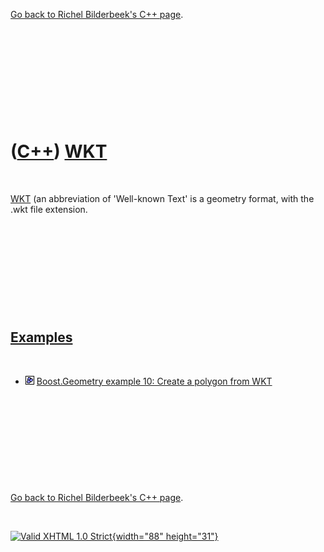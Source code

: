 

[Go back to Richel Bilderbeek's C++ page](Cpp.htm).

 

 

 

 

 

([C++](Cpp.htm)) [WKT](CppWkt.htm)
==================================

 

[WKT](CppWkt.htm) (an abbreviation of 'Well-known Text' is a geometry
format, with the .wkt file extension.

 

 

 

 

 

[Examples](CppExample.htm)
--------------------------

 

-   ![Boost](PicBoost.png) [Boost.Geometry example 10: Create a polygon
    from WKT](CppBoostGeometryExample10.htm)

 

 

 

 

 

[Go back to Richel Bilderbeek's C++ page](Cpp.htm).



 

[![Valid XHTML 1.0 Strict](valid-xhtml10.png){width="88"
height="31"}](http://validator.w3.org/check?uri=referer)
